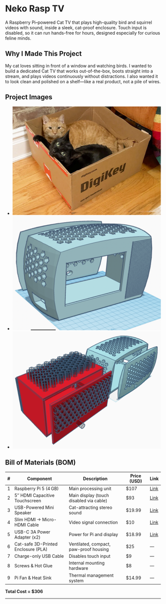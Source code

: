 # Neko Rasp TV 

A Raspberry Pi–powered Cat TV that plays high-quality bird and squirrel videos with sound, inside a sleek, cat-proof enclosure. Touch input is disabled, so it can run hands-free for hours, designed especially for curious feline minds.

## Why I Made This Project

My cat loves sitting in front of a window and watching birds. I wanted to build a dedicated Cat TV that works out-of-the-box, boots straight into a stream, and plays videos continuously without distractions. I also wanted it to look clean and polished on a shelf—like a real product, not a pile of wires.


## Project Images

- ![alt text](img.png) 
- ![alt text](img1.png) 
- ![alt text](img2.png)

## Bill of Materials (BOM)

| # | Component                             | Description                                      | Price (USD) | Link |
|---|---------------------------------------|--------------------------------------------------|-------------|------|
| 1 | Raspberry Pi 5 (4 GB)                 | Main processing unit                             | $107        | [Link](https://microohm-eg.com/product/raspberry-pi-5-model-4gb/) |
| 2 | 5″ HDMI Capacitive Touchscreen        | Main display (touch disabled via cable)          | $93         | [Link](https://www.ubuy.com.eg/en/product/M6RO5B59M-5inch-ips-touch-screen-1024x600) |
| 3 | USB-Powered Mini Speaker              | Cat-attracting stereo sound                      | $19.99      | [Link](https://www.amazon.com/dp/B08C2WTKN1) |
| 4 | Slim HDMI → Micro-HDMI Cable          | Video signal connection                          | $10         | [Link](https://www.argosycable.com/product/lindy-cromo-slim-hdmi-cable-with-ethernet) |
| 5 | USB-C 3A Power Adapter (x2)           | Power for Pi and display                         | $18.99      | [Link](https://www.amazon.com/dp/B07TYQRXTK) |
| 6 | Cat-safe 3D-Printed Enclosure (PLA)   | Ventilated, compact, paw-proof housing           | $25         | — |
| 7 | Charge-only USB Cable                 | Disables touch input                             | $9          | — |
| 8 | Screws & Hot Glue                     | Internal mounting hardware                       | $8          | — |
| 9 | Pi Fan & Heat Sink                    | Thermal management system                        | $14.99      | — |

**Total Cost = $306**

---
